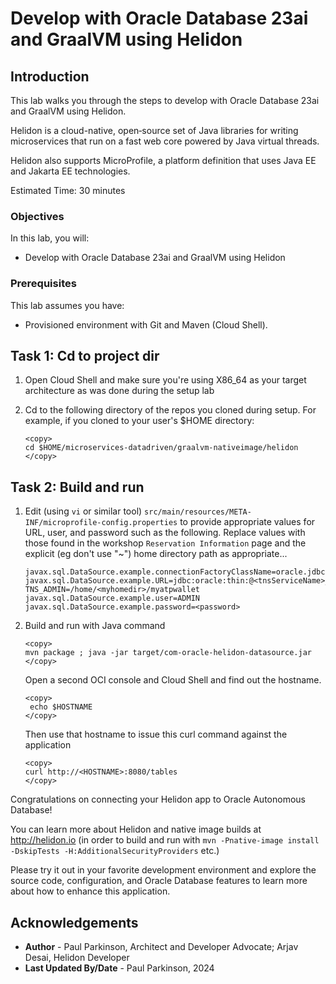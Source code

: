 # Develop with Oracle Database 23ai and GraalVM using Helidon

## Introduction

This lab walks you through the steps to develop with Oracle Database 23ai and GraalVM using Helidon.

Helidon is a cloud-native, open‑source set of Java libraries for writing microservices that run on a fast web core powered by Java virtual threads.

Helidon also supports MicroProfile, a platform definition that uses Java EE and Jakarta EE technologies.

Estimated Time: 30 minutes

### Objectives

In this lab, you will:
- Develop with Oracle Database 23ai and GraalVM using Helidon


### Prerequisites

This lab assumes you have:
- Provisioned environment with Git and Maven (Cloud Shell).


## Task 1: Cd to project dir

1. Open Cloud Shell and make sure you're using X86_64 as your target architecture as was done during the setup lab

2. Cd to the following directory of the repos you cloned during setup. For example, if you cloned to your user's $HOME directory:

    ```
    <copy>   
    cd $HOME/microservices-datadriven/graalvm-nativeimage/helidon
    </copy>
    ``` 


## Task 2: Build and run

1. Edit (using `vi` or similar tool) `src/main/resources/META-INF/microprofile-config.properties` to provide appropriate values for URL, user, and password such as the following.
   Replace values with those found in the workshop `Reservation Information` page and the explicit (eg don't use "~") home directory path as appropriate...

   ```properties
   javax.sql.DataSource.example.connectionFactoryClassName=oracle.jdbc.pool.OracleDataSource
   javax.sql.DataSource.example.URL=jdbc:oracle:thin:@<tnsServiceName>_high?TNS_ADMIN=/home/<myhomedir>/myatpwallet
   javax.sql.DataSource.example.user=ADMIN
   javax.sql.DataSource.example.password=<password>
   ```


2. Build and run with Java command

    ```
    <copy>   
    mvn package ; java -jar target/com-oracle-helidon-datasource.jar
    </copy>
    ```  
    
   Open a second OCI console and Cloud Shell and find out the hostname.

    ```
    <copy>   
     echo $HOSTNAME
    </copy>
    ```  
  
   Then use that hostname to issue this curl command against the application
    ```
    <copy>   
    curl http://<HOSTNAME>:8080/tables
    </copy>
    ```  


Congratulations on connecting your Helidon app to Oracle Autonomous Database!

You can learn more about Helidon and native image builds at http://helidon.io (in order to build and run with `mvn -Pnative-image install -DskipTests -H:AdditionalSecurityProviders` etc.)

Please try it out in your favorite development environment and explore the source code, configuration, and Oracle Database features to learn more about how to enhance this application.

## Acknowledgements
* **Author** - Paul Parkinson, Architect and Developer Advocate; Arjav Desai, Helidon Developer 
* **Last Updated By/Date** - Paul Parkinson, 2024
